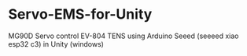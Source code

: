 # Servo-EMS-for-Unity
MG90D Servo control EV-804 TENS using Arduino Seeed (seeeed xiao esp32 c3) in Unity (windows)
